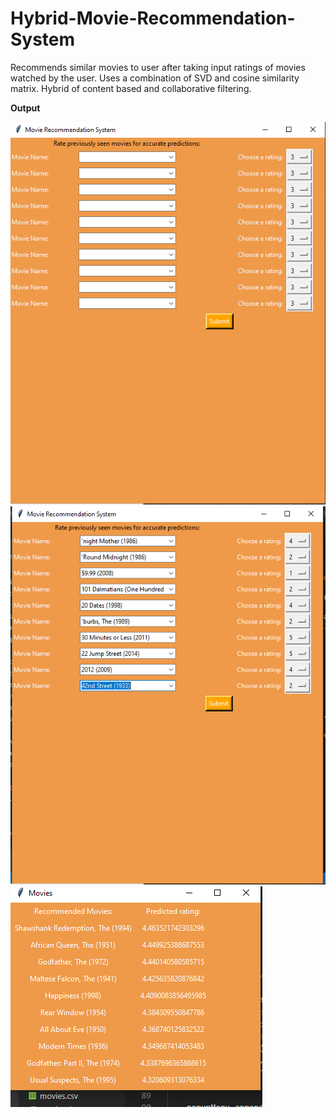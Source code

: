 # Hybrid-Movie-Recommendation-System
Recommends similar movies to user after taking input ratings of movies watched by the user. Uses a combination of SVD and cosine similarity matrix. Hybrid of content based and collaborative filtering.


**Output**

![](images/tk1.PNG)
![](images/tk2.PNG)
![](images/tk3.PNG)


